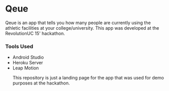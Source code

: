 # Qeue

Qeue is an app that tells you how many people are currently using the athletic facilities at your college/university. This app was developed at the RevolutionUC 15' hackathon.

<h3>Tools Used</h3>
<ul>
<li>Android Studio</li>
<li>Heroku Server</li>
<li>Leap Motion</li>

This repository is just a landing page for the app that was used for demo purposes at the hackathon.
